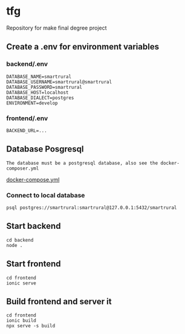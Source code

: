 # tfg
Repository for make final degree project

## Create a .env for environment variables
### backend/.env
```
DATABASE_NAME=smartrural
DATABASE_USERNAME=smartrural@smartrural
DATABASE_PASSWORD=smartrural
DATABASE_HOST=localhost
DATABASE_DIALECT=postgres
ENVIRONMENT=develop
```

### frontend/.env
```
BACKEND_URL=...
```

## Database Posgresql
```
The database must be a postgresql database, also see the docker-composer.yml
```
[docker-compose.yml](./docker-compose.yml)

### Connect to local database
```
psql postgres://smartrural:smartrural@127.0.0.1:5432/smartrural
```

## Start backend
```
cd backend
node .
```

## Start frontend
```
cd frontend
ionic serve
```

## Build frontend and server it
```
cd frontend
ionic build
npx serve -s build
```